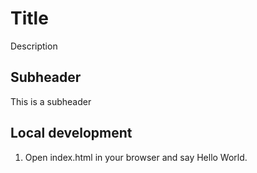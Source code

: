 # Title

Description

## Subheader

This is a subheader

## Local development

1. Open index.html in your browser and say Hello World.
